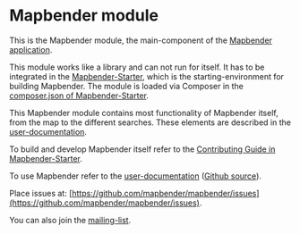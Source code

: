 # Mapbender module

This is the Mapbender module, the main-component of the [Mapbender application](http://www.mapbender.org).

This module works like a library and can not run for itself. It has to be integrated in the [Mapbender-Starter](https://github.com/mapbender/mapbender-starter), which is the starting-environment for building Mapbender. The module is loaded via Composer in the [composer.json of Mapbender-Starter](https://github.com/mapbender/mapbender-starter/blob/HEAD/application/composer.json).

This Mapbender module contains most functionality of Mapbender itself, from the map to the different searches. These elements are described in the [user-documentation](https://doc.mapbender.org/en/index.html). 

To build and develop Mapbender itself refer to the [Contributing Guide in Mapbender-Starter](https://github.com/mapbender/mapbender-starter/blob/HEAD/CONTRIBUTING.md).

To use Mapbender refer to the [user-documentation](http://doc.mapbender.org) ([Github source](https://github.com/mapbender/mapbender-documentation)).

Place issues at: [https://github.com/mapbender/mapbender/issues](https://github.com/mapbender/mapbender/issues).

You can also join the [mailing-list](https://mapbender.org/?q=de/node/16).

